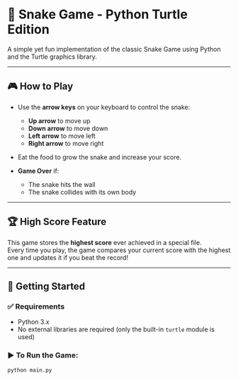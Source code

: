 # 🐍 Snake Game - Python Turtle Edition

A simple yet fun implementation of the classic Snake Game using Python and the Turtle graphics library.

---

## 🎮 How to Play

- Use the **arrow keys** on your keyboard to control the snake:
  - **Up arrow** to move up
  - **Down arrow** to move down
  - **Left arrow** to move left
  - **Right arrow** to move right

- Eat the food to grow the snake and increase your score.
- **Game Over** if:
  - The snake hits the wall
  - The snake collides with its own body

---

## 🏆 High Score Feature

This game stores the **highest score** ever achieved in a special file.  
Every time you play, the game compares your current score with the highest one and updates it if you beat the record!

---

## 🚀 Getting Started

### ✅ Requirements

- Python 3.x
- No external libraries are required (only the built-in `turtle` module is used)

### ▶️ To Run the Game:

```bash
python main.py

